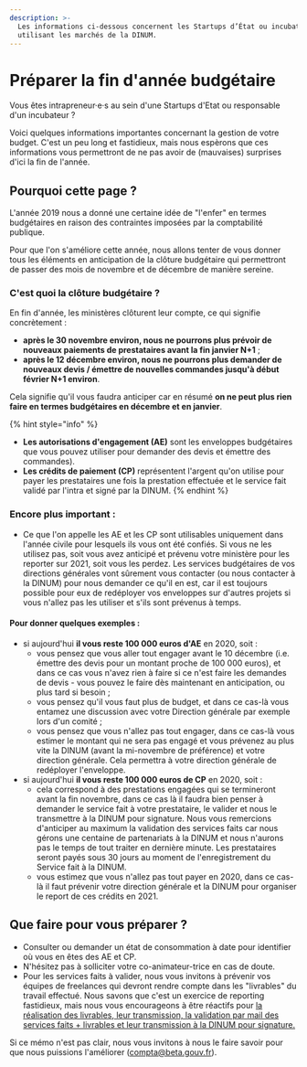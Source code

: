 ```yaml
---
description: >-
  Les informations ci-dessous concernent les Startups d’État ou incubateurs
  utilisant les marchés de la DINUM.
---
```


# Préparer la fin d'année budgétaire

Vous êtes intrapreneur·e·s au sein d'une Startups d'Etat ou responsable d'un incubateur ?

Voici quelques informations importantes concernant la gestion de votre budget. C'est un peu long et fastidieux, mais nous espèrons que ces informations vous permettront de ne pas avoir de \(mauvaises\) surprises d'ici la fin de l'année.

##  **Pourquoi cette page ?**

**️**L'année 2019 nous a donné une certaine idée de "l'enfer" en termes budgétaires en raison des contraintes imposées par la comptabilité publique. 

Pour que l'on s'améliore cette année, nous allons tenter de vous donner tous les éléments en anticipation de la clôture budgétaire qui permettront de passer des mois de novembre et de décembre de manière sereine.

### C'est quoi la clôture budgétaire ?

En fin d'année, les ministères clôturent leur compte, ce qui signifie concrètement : 

* **après le 30 novembre environ, nous ne pourrons plus prévoir de nouveaux paiements de prestataires avant la fin janvier N+1** ;
* **après le 12 décembre environ, nous ne pourrons plus demander de nouveaux devis / émettre de nouvelles commandes jusqu'à début février N+1 environ**.

Cela signifie qu'il vous faudra anticiper car en résumé **on ne peut plus rien faire en termes budgétaires en décembre et en janvier**.

{% hint style="info" %}
* **Les autorisations d'engagement \(AE\)** sont les enveloppes budgétaires que vous pouvez utiliser pour demander des devis et émettre des commandes\).
* **Les crédits de paiement \(CP\)** représentent l'argent qu'on utilise pour payer les prestataires une fois la prestation effectuée et le service fait validé par l'intra et signé par la DINUM.
{% endhint %}

### Encore plus important : 

* Ce que l'on appelle les AE et les CP sont utilisables uniquement dans l'année civile pour lesquels ils vous ont été confiés. Si vous ne les utilisez pas, soit vous avez anticipé et prévenu votre ministère pour les reporter sur 2021, soit vous les perdez. Les services budgétaires de vos directions générales vont sûrement vous contacter \(ou nous contacter à la DINUM\) pour nous demander ce qu'il en est, car il est toujours possible pour eux de redéployer vos enveloppes sur d'autres projets si vous n'allez pas les utiliser et s'ils sont prévenus à temps. 

#### Pour donner quelques exemples :

* si aujourd'hui **il vous reste 100 000 euros d'AE** en 2020, soit : 
  * vous pensez que vous aller tout engager avant le 10 décembre \(i.e. émettre des devis pour un montant proche de 100 000 euros\), et dans ce cas vous n'avez rien à faire si ce n'est faire les demandes de devis - vous pouvez le faire dès maintenant en anticipation, ou plus tard si besoin ; 
  * vous pensez qu'il vous faut plus de budget, et dans ce cas-là vous entamez une discussion avec votre Direction générale par exemple lors d'un comité ;
  * vous pensez que vous n'allez pas tout engager, dans ce cas-là vous estimer le montant qui ne sera pas engagé et vous prévenez au plus vite la DINUM \(avant la mi-novembre de préférence\) et votre direction générale. Cela permettra à votre direction générale de redéployer l'enveloppe. 
* si aujourd'hui **il vous reste 100 000 euros de CP** en 2020, soit : 
  * cela correspond à des prestations engagées qui se termineront avant la fin novembre, dans ce cas là il faudra bien penser à demander le service fait à votre prestataire, le valider et nous le transmettre à la DINUM pour signature. Nous vous remercions d'anticiper au maximum la validation des services faits car nous gérons une centaine de partenariats à la DINUM et nous n'aurons pas le temps de tout traiter en dernière minute. Les prestataires seront payés sous 30 jours au moment de l'enregistrement du Service fait à la DINUM.
  * vous estimez que vous n'allez pas tout payer en 2020, dans ce cas-là il faut prévenir votre direction générale et la DINUM pour organiser le report de ces crédits en 2021.

##  **Que faire pour vous préparer ?**

* Consulter ou demander un état de consommation à date pour identifier où vous en êtes des AE et CP.
* N'hésitez pas à solliciter votre co-animateur-trice en cas de doute.
* Pour les services faits à valider, nous vous invitons à prévenir vos équipes de freelances qui devront rendre compte dans les "livrables" du travail effectué. Nous savons que c'est un exercice de reporting fastidieux, mais nous vous encourageons à être réactifs pour [la réalisation des livrables, leur transmission, la validation par mail des services faits + livrables et leur transmission à la DINUM pour signature.](livrable-et-service-fait.md)

Si ce mémo n'est pas clair, nous vous invitons à nous le faire savoir pour que nous puissions l'améliorer \(compta@beta.gouv.fr\).

